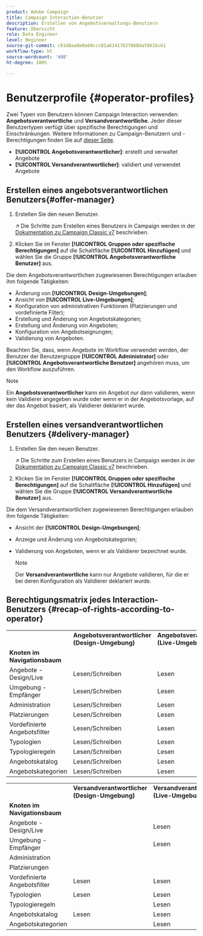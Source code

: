 ```yaml
---
product: Adobe Campaign
title: Campaign Interaction-Benutzer
description: Erstellen von Angebotsverwaltungs-Benutzern
feature: Übersicht
role: Data Engineer
level: Beginner
source-git-commit: c61d8aa8e0a68ccc81a6141782f860daf061bc61
workflow-type: ht
source-wordcount: '408'
ht-degree: 100%

---
```



# Benutzerprofile {#operator-profiles}

Zwei Typen von Benutzern können Campaign Interaction verwenden: **Angebotsverantwortliche** und **Versandverantwortliche**. Jeder dieser Benutzertypen verfügt über spezifische Berechtigungen und Einschränkungen. Weitere Informationen zu Campaign-Benutzern und -Berechtigungen finden Sie auf [dieser Seite](../start/permissions.md).

* **[!UICONTROL Angebotsverantwortlicher]**: erstellt und verwaltet Angebote
* **[!UICONTROL Versandverantwortlicher]**: validiert und verwendet Angebote

## Erstellen eines angebotsverantwortlichen Benutzers{#offer-manager}

1. Erstellen Sie den neuen Benutzer.

   ↗️ Die Schritte zum Erstellen eines Benutzers in Campaign werden in der [Dokumentation zu Campaign Classic v7](https://experienceleague.adobe.com/docs/campaign-classic/using/getting-started/permissions/access-management-operators.html?lang=de) beschrieben.

1. Klicken Sie im Fenster **[!UICONTROL Gruppen oder spezifische Berechtigungen]** auf die Schaltfläche **[!UICONTROL Hinzufügen]** und wählen Sie die Gruppe **[!UICONTROL Angebotsverantwortliche Benutzer]** aus.

Die dem Angebotsverantwortlichen zugewiesenen Berechtigungen erlauben ihm folgende Tätigkeiten:

* Änderung von **[!UICONTROL Design-Umgebungen]**;
* Ansicht von **[!UICONTROL Live-Umgebungen]**;
* Konfiguration von administrativen Funktionen (Platzierungen und vordefinierte Filter);
* Erstellung und Änderung von Angebotskategorien;
* Erstellung und Änderung von Angeboten;
* Konfiguration von Angebotseignungen;
* Validierung von Angeboten.

Beachten Sie, dass, wenn Angebote im Workflow verwendet werden, der Benutzer der Benutzergruppe **[!UICONTROL Administrator]** oder **[!UICONTROL Angebotsverantwortliche Benutzer]** angehören muss, um den Workflow auszuführen.

>[!NOTE]
>
>Ein **Angebotsverantwortlicher** kann ein Angebot nur dann validieren, wenn kein Validierer angegeben wurde oder wenn er in der Angebotsvorlage, auf der das Angebot basiert, als Validierer deklariert wurde.

## Erstellen eines versandverantwortlichen Benutzers {#delivery-manager}

1. Erstellen Sie den neuen Benutzer.

   ↗️ Die Schritte zum Erstellen eines Benutzers in Campaign werden in der [Dokumentation zu Campaign Classic v7](https://experienceleague.adobe.com/docs/campaign-classic/using/getting-started/permissions/access-management-operators.html?lang=de) beschrieben.

1. Klicken Sie im Fenster **[!UICONTROL Gruppen oder spezifische Berechtigungen]** auf die Schaltfläche **[!UICONTROL Hinzufügen]** und wählen Sie die Gruppe **[!UICONTROL Versandverantwortliche Benutzer]** aus.

Die dem Versandverantwortlichen zugewiesenen Berechtigungen erlauben ihm folgende Tätigkeiten:

* Ansicht der **[!UICONTROL Design-Umgebungen]**;
* Anzeige und Änderung von Angebotskategorien;
* Validierung von Angeboten, wenn er als Validierer bezeichnet wurde.

   >[!NOTE]
   >
   >Der **Versandverantwortliche** kann nur Angebote validieren, für die er bei deren Konfiguration als Validierer deklariert wurde.

## Berechtigungsmatrix jedes Interaction-Benutzers {#recap-of-rights-according-to-operator}

<table> 
 <tbody> 
  <tr> 
   <td> </td> 
   <td> <strong>Angebotsverantwortlicher (Design-Umgebung)</strong><br /> </td> 
   <td> <strong>Angebotsverantwortlicher (Live-Umgebung)</strong><br /> </td> 
  </tr> 
  <tr> 
   <td> <strong>Knoten im Navigationsbaum</strong><br /> </td> 
   <td> </td> 
   <td> </td> 
  </tr> 
  <tr> 
   <td> Angebote - Design/Live<br /> </td> 
   <td> Lesen/Schreiben<br /> </td> 
   <td> Lesen<br /> </td> 
  </tr> 
  <tr> 
   <td> Umgebung - Empfänger<br /> </td> 
   <td> Lesen/Schreiben<br /> </td> 
   <td> Lesen<br /> </td> 
  </tr> 
  <tr> 
   <td> Administration<br /> </td> 
   <td> Lesen/Schreiben<br /> </td> 
   <td> Lesen<br /> </td> 
  </tr> 
  <tr> 
   <td> Platzierungen<br /> </td> 
   <td> Lesen/Schreiben<br /> </td> 
   <td> Lesen<br /> </td> 
  </tr> 
  <tr> 
   <td> Vordefinierte Angebotsfilter<br /> </td> 
   <td> Lesen/Schreiben<br /> </td> 
   <td> Lesen<br /> </td> 
  </tr> 
  <tr> 
   <td> Typologien<br /> </td> 
   <td> Lesen/Schreiben<br /> </td> 
   <td> Lesen<br /> </td> 
  </tr> 
  <tr> 
   <td> Typologieregeln<br /> </td> 
   <td> Lesen/Schreiben<br /> </td> 
   <td> Lesen<br /> </td> 
  </tr> 
  <tr> 
   <td> Angebotskatalog<br /> </td> 
   <td> Lesen/Schreiben<br /> </td> 
   <td> Lesen<br /> </td> 
  </tr> 
  <tr> 
   <td> Angebotskategorien<br /> </td> 
   <td> Lesen/Schreiben<br /> </td> 
   <td> Lesen<br /> </td> 
  </tr> 
 </tbody> 
</table>

<table> 
 <tbody> 
  <tr> 
   <td> </td> 
   <td> <strong>Versandverantwortlicher (Design-Umgebung)</strong><br /> </td> 
   <td> <strong>Versandverantwortlicher (Live-Umgebung)</strong><br /> </td> 
  </tr> 
  <tr> 
   <td> <strong>Knoten im Navigationsbaum</strong><br /> </td> 
   <td> </td> 
   <td> </td> 
  </tr> 
  <tr> 
   <td> Angebote - Design/Live<br /> </td> 
   <td> </td> 
   <td> Lesen<br /> </td> 
  </tr> 
  <tr> 
   <td> Umgebung - Empfänger<br /> </td> 
   <td> </td> 
   <td> Lesen<br /> </td> 
  </tr> 
  <tr> 
   <td> Administration<br /> </td> 
   <td> </td> 
   <td> </td> 
  </tr> 
  <tr> 
   <td> Platzierungen<br /> </td> 
   <td> </td> 
   <td> </td> 
  </tr> 
  <tr> 
   <td> Vordefinierte Angebotsfilter<br /> </td> 
   <td> Lesen<br /> </td> 
   <td> Lesen<br /> </td> 
  </tr> 
  <tr> 
   <td> Typologien<br /> </td> 
   <td> Lesen<br /> </td> 
   <td> Lesen<br /> </td> 
  </tr> 
  <tr> 
   <td> Typologieregeln<br /> </td> 
   <td> </td> 
   <td> Lesen<br /> </td> 
  </tr> 
  <tr> 
   <td> Angebotskatalog<br /> </td> 
   <td> Lesen<br /> </td> 
   <td> Lesen<br /> </td> 
  </tr> 
  <tr> 
   <td> Angebotskategorien<br /> </td> 
   <td> </td> 
   <td> Lesen<br /> </td> 
  </tr> 
 </tbody> 
</table>
